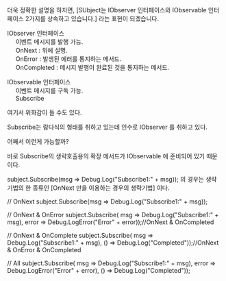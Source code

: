 더욱 정확한 설명을 하자면, [SUbject는 IObserver 인터페이스와 IObservable 인터페이스 2가지를 상속하고 있습니다.] 라는 표현이 되겠습니다.

IObserver 인터페이스<br>
&nbsp;&nbsp;&nbsp;&nbsp;&nbsp;이벤트 메시지를 발행 가능.<br>
&nbsp;&nbsp;&nbsp;&nbsp;&nbsp;OnNext : 위에 설명.<br>
&nbsp;&nbsp;&nbsp;&nbsp;&nbsp;OnError : 발생된 에러를 통지하는 메서드.<br>
&nbsp;&nbsp;&nbsp;&nbsp;&nbsp;OnCompleted : 메시지 발행이 완료된 것을 통지하는 메서드.<br>

IObservable 인터페이스<br>
&nbsp;&nbsp;&nbsp;&nbsp;&nbsp;이벤트 메시지를 구독 가능.<br>
&nbsp;&nbsp;&nbsp;&nbsp;&nbsp;Subscribe<br>

여기서 위화감이 들 수도 있다.

Subscribe는 람다식의 형태를 취하고 있는데 인수로 IObserver 를 취하고 있다.

어째서 이런게 가능할까?

바로 Subscribe의 생략호출용의 확장 메서드가 IObservable 에 준비되어 있기 때문이다.

subject.Subscribe(msg => Debug.Log("Subscribe1:" + msg));
의 경우는 생략 기법의 한 종류인 [OnNext 만을 이용하는 경우의 생략기법] 이다.

// OnNext
subject.Subscribe(msg => Debug.Log("Subscribe1:" + msg));

// OnNext & OnError
subject.Subscribe(
    msg => Debug.Log("Subscribe1:" + msg),
    error => Debug.LogError("Error" + error));//OnNext & OnCompleted

// OnNext & OnComplete
subject.Subscribe(
    msg => Debug.Log("Subscribe1:" + msg),
    () => Debug.Log("Completed"));//OnNext & OnError & OnCompleted

// All
subject.Subscribe(
    msg => Debug.Log("Subscribe1:" + msg),
    error => Debug.LogError("Error" + error),
    () => Debug.Log("Completed"));

